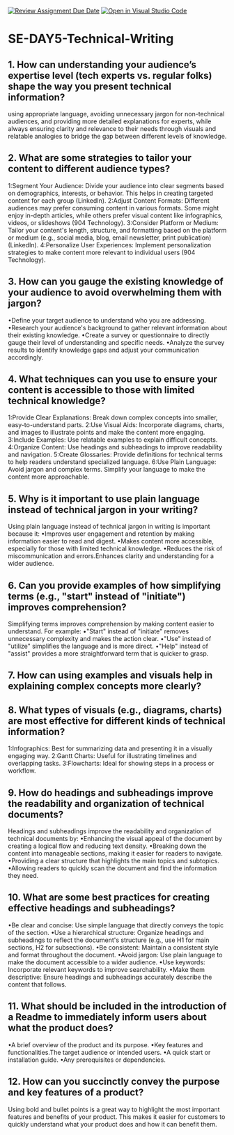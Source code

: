 [![Review Assignment Due Date](https://classroom.github.com/assets/deadline-readme-button-22041afd0340ce965d47ae6ef1cefeee28c7c493a6346c4f15d667ab976d596c.svg)](https://classroom.github.com/a/zsAR-pyY)
[![Open in Visual Studio Code](https://classroom.github.com/assets/open-in-vscode-2e0aaae1b6195c2367325f4f02e2d04e9abb55f0b24a779b69b11b9e10269abc.svg)](https://classroom.github.com/online_ide?assignment_repo_id=18377668&assignment_repo_type=AssignmentRepo)
# SE-DAY5-Technical-Writing
## 1. How can understanding your audience’s expertise level (tech experts vs. regular folks) shape the way you present technical information?
using appropriate language, avoiding unnecessary jargon for non-technical audiences, and providing more detailed explanations for experts, while always ensuring clarity and relevance to their needs through visuals and relatable analogies to bridge the gap between different levels of knowledge. 
## 2. What are some strategies to tailor your content to different audience types?
1:Segment Your Audience: Divide your audience into clear segments based on demographics, interests, or behavior. This helps in creating targeted content for each group (LinkedIn).
2:Adjust Content Formats: Different audiences may prefer consuming content in various formats. Some might enjoy in-depth articles, while others prefer visual content like infographics, videos, or slideshows (904 Technology).
3:Consider Platform or Medium: Tailor your content's length, structure, and formatting based on the platform or medium (e.g., social media, blog, email newsletter, print publication) (LinkedIn).
4:Personalize User Experiences: Implement personalization strategies to make content more relevant to individual users (904 Technology).
## 3. How can you gauge the existing knowledge of your audience to avoid overwhelming them with jargon?
•Define your target audience to understand who you are addressing.
•Research your audience's background to gather relevant information about their existing knowledge.
•Create a survey or questionnaire to directly gauge their level of understanding and specific needs.
•Analyze the survey results to identify knowledge gaps and adjust your communication accordingly.
## 4. What techniques can you use to ensure your content is accessible to those with limited technical knowledge?
1:Provide Clear Explanations: Break down complex concepts into smaller, easy-to-understand parts.
2:Use Visual Aids: Incorporate diagrams, charts, and images to illustrate points and make the content more engaging.
3:Include Examples: Use relatable examples to explain difficult concepts.
4:Organize Content: Use headings and subheadings to improve readability and navigation.
5:Create Glossaries: Provide definitions for technical terms to help readers understand specialized language.
6:Use Plain Language: Avoid jargon and complex terms. Simplify your language to make the content more approachable.
## 5. Why is it important to use plain language instead of technical jargon in your writing?
Using plain language instead of technical jargon in writing is important because it:
•Improves user engagement and retention by making information easier to read and digest.
•Makes content more accessible, especially for those with limited technical knowledge.
•Reduces the risk of miscommunication and errors.Enhances clarity and understanding for a wider audience.
## 6. Can you provide examples of how simplifying terms (e.g., "start" instead of "initiate") improves comprehension?
Simplifying terms improves comprehension by making content easier to understand. For example:
•"Start" instead of "initiate" removes unnecessary complexity and makes the action clear.
•"Use" instead of "utilize" simplifies the language and is more direct.
•"Help" instead of "assist" provides a more straightforward term that is quicker to grasp.
## 7. How can using examples and visuals help in explaining complex concepts more clearly?
## 8. What types of visuals (e.g., diagrams, charts) are most effective for different kinds of technical information?
1:Infographics: Best for summarizing data and presenting it in a visually engaging way.
2:Gantt Charts: Useful for illustrating timelines and overlapping tasks.
3:Flowcharts: Ideal for showing steps in a process or workflow.
## 9. How do headings and subheadings improve the readability and organization of technical documents?
Headings and subheadings improve the readability and organization of technical documents by:
•Enhancing the visual appeal of the document by creating a logical flow and reducing text density.
•Breaking down the content into manageable sections, making it easier for readers to navigate.
•Providing a clear structure that highlights the main topics and subtopics.
•Allowing readers to quickly scan the document and find the information they need.
## 10. What are some best practices for creating effective headings and subheadings?
•Be clear and concise: Use simple language that directly conveys the topic of the section.
•Use a hierarchical structure: Organize headings and subheadings to reflect the document's structure (e.g., use H1 for main sections, H2 for subsections).
•Be consistent: Maintain a consistent style and format throughout the document.
•Avoid jargon: Use plain language to make the document accessible to a wider audience.
•Use keywords: Incorporate relevant keywords to improve searchability.
•Make them descriptive: Ensure headings and subheadings accurately describe the content that follows.
## 11. What should be included in the introduction of a Readme to immediately inform users about what the product does?
•A brief overview of the product and its purpose.
•Key features and functionalities.The target audience or intended users.
•A quick start or installation guide.
•Any prerequisites or dependencies.
## 12. How can you succinctly convey the purpose and key features of a product?
Using bold and bullet points is a great way to highlight the most important features and benefits of your product. This makes it easier for customers to quickly understand what your product does and how it can benefit them.